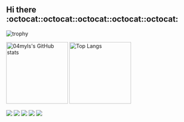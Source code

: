 ## Hi there :octocat::octocat::octocat::octocat::octocat:

![trophy](https://github-profile-trophy.vercel.app/?username=04myls&rank=B,C&theme=tokyonight)

<div style="text-align: left;">
  <img alt="04myls's GitHub stats" src="https://github-readme-stats.vercel.app/api?username=04myls&count_private=true&show_icons=true&theme=tokyonight" height="165px">
  <img alt="Top Langs" src="https://github-readme-stats.vercel.app/api/top-langs/?username=04myls&layout=compact&theme=tokyonight" height="165px">

</div>

![](http://github-profile-summary-cards.vercel.app/api/cards/profile-details?username=04myls&theme=tokyonight)
![](http://github-profile-summary-cards.vercel.app/api/cards/most-commit-language?username=04myls&theme=tokyonight)
![](http://github-profile-summary-cards.vercel.app/api/cards/repos-per-language?username=04myls&theme=tokyonight)
![](http://github-profile-summary-cards.vercel.app/api/cards/productive-time?username=04myls&theme=tokyonight)
![](http://github-profile-summary-cards.vercel.app/api/cards/stats?username=04myls&theme=tokyonight)









